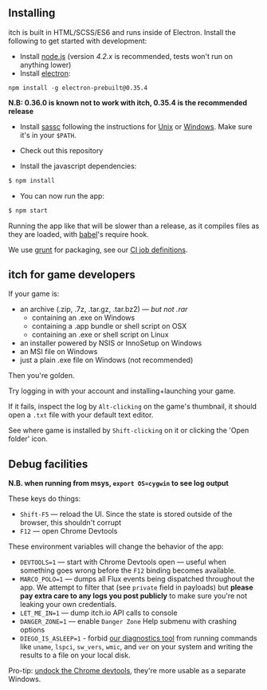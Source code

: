 
## Installing

itch is built in HTML/SCSS/ES6 and runs inside of Electron. Install the
following to get started with development:

* Install [node.js][] (version *4.2.x* is recommended, tests won't run on anything lower)
* Install [electron][]:

[node.js]: https://nodejs.org/
[electron]: https://github.com/atom/electron

```
npm install -g electron-prebuilt@0.35.4
```

**N.B: 0.36.0 is known not to work with itch, 0.35.4 is the recommended release**

* Install [sassc][] following the instructions for [Unix][sassc-unix] or
  [Windows][sassc-win].  Make sure it's in your `$PATH`.

[sassc]: https://github.com/sass/sassc
[sassc-unix]: https://github.com/sass/sassc/blob/master/docs/building/unix-instructions.md
[sassc-win]: https://github.com/sass/sassc/blob/master/docs/building/windows-instructions.md

* Check out this repository

* Install the javascript dependencies:

```bash
$ npm install
```

* You can now run the app:

```bash
$ npm start
```

Running the app like that will be slower than a release, as it compiles
files as they are loaded, with [babel][]'s require hook.

We use [grunt][] for packaging, see our [CI job definitions][ci].

[babel]: http://babeljs.io/
[grunt]: https://github.com/gruntjs/grunt
[ci]: https://github.com/itchio/ci.itch.ovh/blob/master/src/jobs/itch.yml

## itch for game developers

If your game is:

  * an archive (.zip, .7z, .tar.gz, .tar.bz2) — *but not .rar*
    * containing an .exe on Windows
    * containing a .app bundle or shell script on OSX
    * containing an .exe or shell script on Linux
  * an installer powered by NSIS or InnoSetup on Windows
  * an MSI file on Windows
  * just a plain .exe file on Windows (not recommended)

Then you're golden.

Try logging in with your account and installing+launching your game.

If it fails, inspect the log by `Alt-clicking` on the game's thumbnail,
it should open a `.txt` file with your default text editor.

See where game is installed by `Shift-clicking` on it or clicking the
'Open folder' icon.

## Debug facilities

**N.B. when running from msys, `export OS=cygwin` to see log output**

These keys do things:

  * `Shift-F5` — reload the UI. Since the state is stored outside of the browser,
    this shouldn't corrupt 
  * `F12` — open Chrome Devtools

These environment variables will change the behavior of the app:

  * `DEVTOOLS=1` — start with Chrome Devtools open — useful when something goes
    wrong before the `F12` binding becomes available.
  * `MARCO_POLO=1` — dumps all Flux events being dispatched throughout the app.
    We attempt to filter that (see `private` field in payloads) but **please
    pay extra care to any logs you post publicly** to make sure you're not leaking
    your own credentials.
  * `LET_ME_IN=1` — dump itch.io API calls to console
  * `DANGER_ZONE=1` — enable `Danger Zone` Help submenu with crashing options
  * `DIEGO_IS_ASLEEP=1` - forbid [our diagnostics tool][diego] from running commands like
    `uname`, `lspci`, `sw_vers`, `wmic`, and `ver` on your system and writing
    the results to a file on your local disk.

[diego]: diego.md

Pro-tip: [undock the Chrome devtools][undock], they're more usable as a separate Windows.

[undock]: https://encrypted.google.com/search?hl=en&q=chrome%20dev%20tools%20undock
